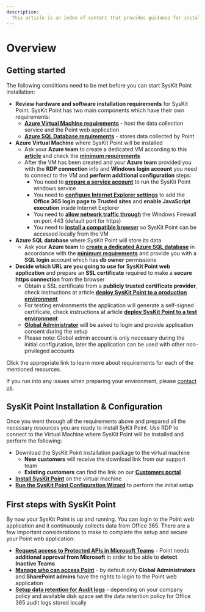 ```yaml
---
description:
  This article is an index of content that provides guidance for installing SysKit Point on an Azure Virtual Machine.
---
```


# Overview

## Getting started

The following conditions need to be met before you can start SysKit Point installation:

* **Review hardware and software installation requirements** for SysKit Point. SysKit Point has two main components which have their own requirements:
  * [**Azure Virtual Machine requirements**](hardware-software-requirements.md#azure-virtual-machine-requirements) - host the data collection service and the Point web application
  * [**Azure SQL Database requirements**](hardware-software-requirements.md#azure-sql-database-requirements) - stores data collected by Point
* **Azure Virtual Machine** where SysKit Point will be installed
  * Ask your **Azure team** to create a dedicated VM according to this  [**article**](create-azure-vm.md) and check the [**minimum requirements**](hardware-software-requirements.md#azure-virtual-machine-requirements) 
  * After the VM has been created and your **Azure team** provided you with the **RDP connection** info and **Windows login account** you need to connect to the VM and **perform additional configuration** steps:
    * You need to [**prepare a service account**](additional-vm-configuration.md#service-account) to run the SysKit Point windows service
    * You need to [**configure Internet Explorer settings**](additional-vm-configuration.md#configure-internet-explorer-settings) to add the **Office 365 login page to Trusted sites** and **enable JavaScript execution** inside Internet Explorer
    * You need to [**allow network traffic through**](additional-vm-configuration.md#configure-windows-firewall) the Windows Firewall on port 443 \(default port for https\) 
    * You need to [**install a compatible browser**](additional-vm-configuration.md#install-a-compatible-browser) so SysKit Point can be accessed locally from the VM
* **Azure SQL database** where SysKit Point will store its data 
  * Ask your **Azure team** to [**create a dedicated Azure SQL database**](create-azure-sql-database.md) in accordance with the [**minimum requirements**](hardware-software-requirements.md#azure-sql-database-requirements) and provide you with a **SQL login** account which has **db owner** permissions  
* **Decide which URL are you going to use for SysKit Point web application** and prepare an **SSL certificate** required to make a **secure https connection** from the browser
  * Obtain a SSL certificate from a **publicly trusted certificate provider**, check instructions at article [**deploy SysKit Point to a production environment**](ssl-certificate.md#deploy-syskit-point-to-a-production-environment)
  * For testing environments the application will generate a self-signed certificate, check instructions at article [**deploy SysKit Point to a test environment**](ssl-certificate.md#deploy-syskit-point-to-a-test-environment)
  * [**Global Administrator**](global-admin-consent.md) will be asked to login and provide application consent during the setup
  * Please note: Global admin account is only necessary during the initial configuration, later the application can be used with other non-privileged accounts

Click the appropriate link to learn more about requirements for each of the mentioned resources.

If you run into any issues when preparing your environment, please [contact us](https://www.syskit.com/contact-us/).

## SysKit Point Installation & Configuration

Once you went through all the requirements above and prepared all the necessary resources you are ready to install SyKit Point. Use RDP to connect to the Virtual Machine where SysKit Point will be installed and perform the following:

* Download the SysKit Point installation package to the virtual machine
  * **New customers** will receive the download link from our support team
  * **Existing customers** can find the link on our [**Customers portal**](https://my.syskit.com/)
* [**Install SysKit Point**](https://github.com/SysKitTeam/docs-point/tree/7d6a334c15cb1a5545f7bb2da6cd12f48c5efc7d/installation-and-configuration/deploy-to-azure/install-syskit-point-on-azure-vm/README.md#install-syskit-point) on the virtual machine
* [**Run the SysKit Point Configuration Wizard**](https://github.com/SysKitTeam/docs-point/tree/7d6a334c15cb1a5545f7bb2da6cd12f48c5efc7d/installation-and-configuration/deploy-to-azure/install-syskit-point-on-azure-vm/README.md#configure-syskit-point) to perform the initial setup


## First steps with SysKit Point
By now your SysKit Point is up and running. You can login to the Point web application and it continuously collects data from Office 365. There are a few important considerations to make to complete the setup and secure your Point web application:

* [**Request access to Protected APIs in Microsoft Teams**](.\..\..\common-tasks\microsoft-teams-activity.md) - Point needs **additional approval from Microsoft** in order to be able to **detect Inactive Teams**
* [**Manage who can access Point**](.\..\enable-role-based-access.md) - by default only **Global Administrators** and **SharePoint admins** have the rights to login to the Point web application
* [**Setup data retention for Audit logs**](.\..\customize-audit-logs-collection.md#audit-logs-settings) - depending on your company policy and available disk space set the data retention policy for Office 365 audit logs stored locally


